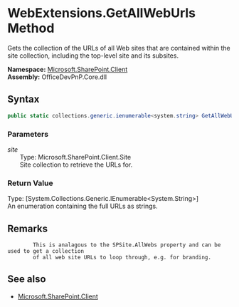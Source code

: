 # WebExtensions.GetAllWebUrls Method  
Gets the collection of the URLs of all Web sites that are contained within the site collection, 
            including the top-level site and its subsites.  

**Namespace:** [Microsoft.SharePoint.Client](Microsoft.SharePoint.Client.md)  
**Assembly:** OfficeDevPnP.Core.dll  
## Syntax
```C#
public static collections.generic.ienumerable<system.string> GetAllWebUrls(Site site)
```
### Parameters
*site*  
&emsp;&emsp;Type: Microsoft.SharePoint.Client.Site  
&emsp;&emsp;Site collection to retrieve the URLs for.  
  
### Return Value
Type: [System.Collections.Generic.IEnumerable<System.String>]  
An enumeration containing the full URLs as strings.

## Remarks 

            This is analagous to the SPSite.AllWebs property and can be used to get a collection
            of all web site URLs to loop through, e.g. for branding.
            
## See also
- [Microsoft.SharePoint.Client](Microsoft.SharePoint.Client.md)
